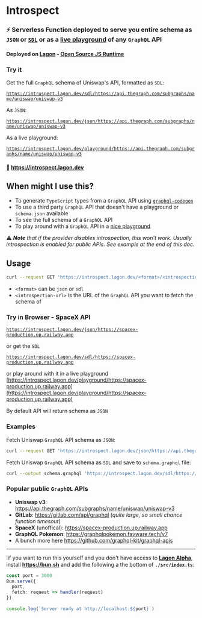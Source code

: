 # Introspect

### ⚡ Serverless Function deployed to serve you entire schema as `JSON` or [`SDL`](https://sdk.vercel.ai/s/2x7agG8) or as a [live playground](https://introspect.lagon.dev/playground/https://api.thegraph.com/subgraphs/name/uniswap/uniswap-v3) of any `GraphQL` API

#### Deployed on [Lagon](https://lagon.app/) - [Open Source JS Runtime](https://github.com/lagonapp/lagon)

### Try it

Get the full `GraphQL` schema of Uniswap's API, formatted as `SDL`:

[`https://introspect.lagon.dev/sdl/https://api.thegraph.com/subgraphs/name/uniswap/uniswap-v3`](https://introspect.lagon.dev/sdl/https://api.thegraph.com/subgraphs/name/uniswap/uniswap-v3)

As `JSON`:

[`https://introspect.lagon.dev/json/https://api.thegraph.com/subgraphs/name/uniswap/uniswap-v3`](https://introspect.lagon.dev/json/https://api.thegraph.com/subgraphs/name/uniswap/uniswap-v3)

As a live playground:

[`https://introspect.lagon.dev/playground/https://api.thegraph.com/subgraphs/name/uniswap/uniswap-v3`](https://introspect.lagon.dev/playground/https://api.thegraph.com/subgraphs/name/uniswap/uniswap-v3)

#### 🔗 <https://introspect.lagon.dev>

## When might I use this?

- To generate `TypeScript` types from a `GraphQL` API using [`graphql-codegen`](https://the-guild.dev/graphql/codegen)
- To use a third party `GraphQL` API that doesn't have a playground or `schema.json` available
- To see the full schema of a `GraphQL` API
- To play around with a `GraphQL` API in a [nice playground](https://introspect.lagon.dev/json/https://api.thegraph.com/subgraphs/name/uniswap/uniswap-v3)

⚠️ _**Note** that if the provider disables introspection, this won't work. Usually introspection is enabled for public APIs. See example at the end of this doc._

## Usage

```sh
curl --request GET 'https://introspect.lagon.dev/<format>/<introspection-url>'
```

- `<format>` can be `json` or `sdl`
- `<introspection-url>` is the URL of the `GraphQL` API you want to fetch the schema of

### Try in Browser - SpaceX API

[`https://introspect.lagon.dev/json/https://spacex-production.up.railway.app`](https://introspect.lagon.dev/json/https://spacex-production.up.railway.app)

or get the `SDL`

[`https://introspect.lagon.dev/sdl/https://spacex-production.up.railway.app`](https://introspect.lagon.dev/sdl/https://spacex-production.up.railway.app)

or play around with it in a live playground [https://introspect.lagon.dev/playground/https://spacex-production.up.railway.app](https://introspect.lagon.dev/playground/https://spacex-production.up.railway.app)

By default API will return schema as `JSON`

### Examples

Fetch Uniswap `GraphQL` API schema as `JSON`:

```sh
curl --request GET 'https://introspect.lagon.dev/json/https://api.thegraph.com/subgraphs/name/uniswap/uniswap-v3'
```

Fetch Uniswap `GraphQL` API schema as `SDL` and save to `schema.graphql` file:

```sh
curl --output schema.graphql 'https://introspect.lagon.dev/sdl/https://api.thegraph.com/subgraphs/name/uniswap/uniswap-v3'
```

### Popular public `GraphQL` APIs

- **Uniswap v3**: <https://api.thegraph.com/subgraphs/name/uniswap/uniswap-v3>
- **GitLab**: <https://gitlab.com/api/graphql> (*quite large, so small chance function timesout*)
- **SpaceX** (unoffical): <https://spacex-production.up.railway.app>
- **GraphQL Pokemon**: <https://graphqlpokemon.favware.tech/v7>
- A bunch more here <https://github.com/graphql-kit/graphql-apis>

_____

❕if you want to run this yourself and you don't have access to **[Lagon Alpha](https://lagon.app/)**, install **<https://bun.sh>** and add the following a the bottom of **`./src/index.ts`**:

```ts
const port = 3000
Bun.serve({
  port,
  fetch: request => handler(request)
})

console.log(`Server ready at http://localhost:${port}`)
```
